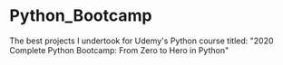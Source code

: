 # Python_Bootcamp
The best projects I undertook for Udemy's Python course titled: "2020 Complete Python Bootcamp: From Zero to Hero in Python"
